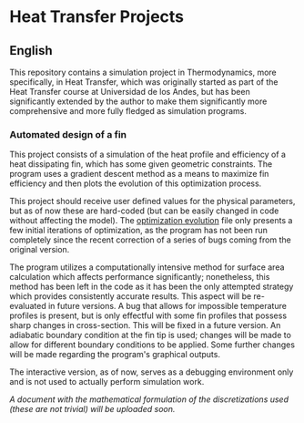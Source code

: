 # Heat Transfer Projects

## English

This repository contains a simulation project in Thermodynamics, more specifically, in Heat Transfer, which was originally started as part of the Heat Transfer course at Universidad de los Andes, but has been significantly extended by the author to make them significantly more comprehensive and more fully fledged as simulation programs.



### **Automated design of a fin**

This project consists of a simulation of the heat profile and efficiency of a heat dissipating fin, which has some given geometric constraints. The program uses a gradient descent method as a means to maximize fin efficiency and then plots the evolution of this optimization process.

This project should receive user defined values for the physical parameters, but as of now these are hard-coded (but can be easily changed in code without affecting the model). The [optimization evolution](Project1_FinOptimization/optimization_evolution.png) file only presents a few initial iterations of optimization, as the program has not been run completely since the recent correction of a series of bugs coming from the original version.

The program utilizes a computationally intensive method for surface area calculation which affects performance significantly; nonetheless, this method has been left in the code as it has been the only attempted strategy which provides consistently accurate results. This aspect will be re-evaluated in future versions. A bug that allows for impossible temperature profiles is present, but is only effectful with some fin profiles that possess sharp changes in cross-section. This will be fixed in a future version. An adiabatic boundary condition at the fin tip is used; changes will be made to allow for different boundary conditions to be applied. Some further changes will be made regarding the program's graphical outputs.

The interactive version, as of now, serves as a debugging environment only and is not used to actually perform simulation work.

*A document with the mathematical formulation of the discretizations used (these are not trivial) will be uploaded soon.*

